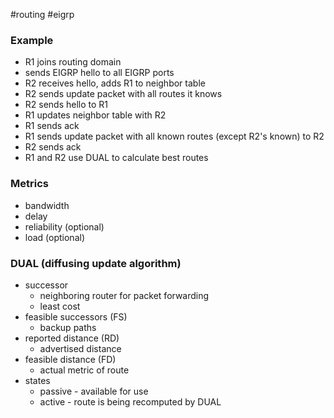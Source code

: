#routing #eigrp 
### Example
- R1 joins routing domain
- sends EIGRP hello to all EIGRP ports
- R2 receives hello, adds R1 to neighbor table
- R2 sends update packet with all routes it knows
- R2 sends hello to R1
- R1 updates neighbor table with R2
- R1 sends ack
- R1 sends update packet with all known routes (except R2's known) to R2
- R2 sends ack
- R1 and R2 use DUAL to calculate best routes
### Metrics
- bandwidth
- delay
- reliability (optional)
- load (optional)
### DUAL (diffusing update algorithm)
- successor
	- neighboring router for packet forwarding
	- least cost
- feasible successors (FS)
	- backup paths
- reported distance (RD)
	- advertised distance
- feasible distance (FD)
	- actual metric of route
- states
	- passive - available for use
	- active - route is being recomputed by DUAL
